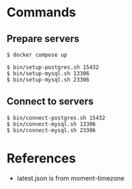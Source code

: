 # Commands
## Prepare servers
```
$ docker compose up
```

```
$ bin/setup-postgres.sh 15432
$ bin/setup-mysql.sh 13306
$ bin/setup-mysql.sh 23306
```

## Connect to servers
```
$ bin/connect-postgres.sh 15432
$ bin/connect-mysql.sh 13306
$ bin/connect-mysql.sh 23306
```

# References
- latest.json is from moment-timezone
